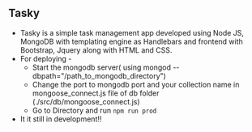 ## Tasky
* Tasky is a simple task management app developed using Node JS, MongoDB with templating engine as Handlebars and frontend with Bootstrap, Jquery along with HTML and CSS.
* For deploying - 
    - Start the mongodb server( using mongod --dbpath="/path_to_mongodb_directory")
    - Change the port to mongodb port and your collection name in mongoose_connect.js file of db folder (./src/db/mongoose_connect.js)
    - Go to Directory and run  `npm run prod`
* It it still in development!!